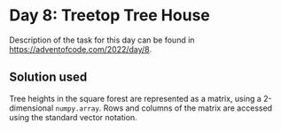 # Day 8: Treetop Tree House

Description of the task for this day can be found in https://adventofcode.com/2022/day/8.

## Solution used

Tree heights in the square forest are represented as a matrix, using a 2-dimensional `numpy.array`.
Rows and columns of the matrix are accessed using the standard vector notation.
